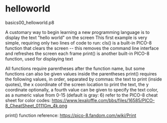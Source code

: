 # helloworld
basics00_helloworld.p8

A customary way to begin learning a new programming language is to display the text "hello world" on the screen
This first example is very simple, requiring only two lines of code to run:
  cls() is a built-in PICO-8 function that clears the screen -- this removes the command line interface and refreshes the screen each frame
  print() is another built-in PICO-8 function, used for displaying text

All functions require parentheses after the function name, but some functions can also be given values inside the parentheses
print() requires the following values, in order, separated by commas:
  the text to print (inside quotes), the x coordinate of the screen location to print the text, the y coordinate
  optionally, a fourth value can be given to specify the text color, as a numeric value from 0-15 (default is gray: 6)
  refer to the PICO-8 cheat sheet for color codes: https://www.lexaloffle.com/bbs/files/16585/PICO-8_CheatSheet_0111Gm_4k.png
  
print() function reference: https://pico-8.fandom.com/wiki/Print

